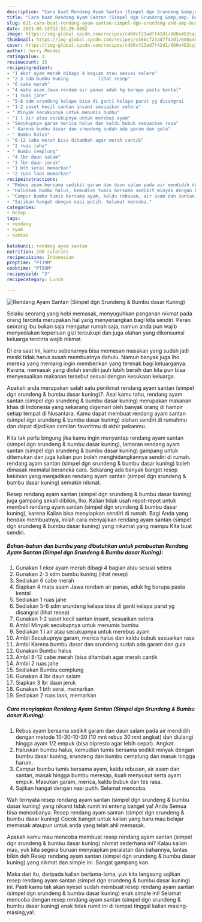 ```yaml
---
description: "Cara buat Rendang Ayam Santan (Simpel dgn Srundeng &amp;amp; Bumbu dasar Kuning) yang enak Untuk Jualan"
title: "Cara buat Rendang Ayam Santan (Simpel dgn Srundeng &amp;amp; Bumbu dasar Kuning) yang enak Untuk Jualan"
slug: 611-cara-buat-rendang-ayam-santan-simpel-dgn-srundeng-and-amp-bumbu-dasar-kuning-yang-enak-untuk-jualan
date: 2021-06-15T12:53:29.088Z
image: https://img-global.cpcdn.com/recipes/c460cf23ad7f42d1/680x482cq70/rendang-ayam-santan-simpel-dgn-srundeng-bumbu-dasar-kuning-foto-resep-utama.jpg
thumbnail: https://img-global.cpcdn.com/recipes/c460cf23ad7f42d1/680x482cq70/rendang-ayam-santan-simpel-dgn-srundeng-bumbu-dasar-kuning-foto-resep-utama.jpg
cover: https://img-global.cpcdn.com/recipes/c460cf23ad7f42d1/680x482cq70/rendang-ayam-santan-simpel-dgn-srundeng-bumbu-dasar-kuning-foto-resep-utama.jpg
author: Jerry Mendez
ratingvalue: 3
reviewcount: 15
recipeingredient:
- "1 ekor ayam merah dibagi 4 bagian atau sesuai selera"
- "2-3 sdm bumbu kuning           lihat resep"
- "6 cabe merah"
- "4 mata asam Jawa rendam air panas aduk hg berupa pasta kental"
- "1 ruas jahe"
- "5-6 sdm srundeng kelapa bisa di ganti kelapa parut yg disangrai           lihat resep"
- "1-2 saset kecil santan insant sesuaikan selera"
- " Minyak secukupnya untuk menumis bumbu"
- "1 l air atau secukupnya untuk merebus ayam"
- "Secukupnya garam merica halus dan kaldu bubuk sesuaikan rasa"
- " Karena bumbu dasar dan srundeng sudah ada garam dan gula"
- " Bumbu halus"
- "8-12 cabe merah bisa ditambah agar merah cantik"
- "2 ruas jahe"
- " Bumbu cemplung"
- "4 lbr daun salam"
- "3 lbr daun jeruk"
- "1 bth serai memarkan"
- "2 ruas laos memarkan"
recipeinstructions:
- "Rebus ayam bersama sedikit garam dan daun salam pada air mendidih dengan metode 10-30-10-30 (10 mnt rebus 30 mnt angkat) dan diulangi hingga ayam 1/2 empuk (bisa dipresto agar lebih cepat). Angkat."
- "Haluskan bumbu halus, kemudian tumis bersama sedikit minyak dengan bumbu dasar kuning, srundeng dan bumbu cemplung dan masak hingga harum."
- "Campur bumbu tumis bersama ayam, kaldu rebusan, air asam dan santan, masak hingga bumbu meresap, kuah menyusut serta ayam empuk. Masukan garam, merica, kaldu bubuk dan tes rasa."
- "Sajikan hangat dengan nasi putih. Selamat mencoba."
categories:
- Resep
tags:
- rendang
- ayam
- santan

katakunci: rendang ayam santan 
nutrition: 288 calories
recipecuisine: Indonesian
preptime: "PT39M"
cooktime: "PT50M"
recipeyield: "3"
recipecategory: Lunch

---
```



![Rendang Ayam Santan (Simpel dgn Srundeng &amp; Bumbu dasar Kuning)](https://img-global.cpcdn.com/recipes/c460cf23ad7f42d1/680x482cq70/rendang-ayam-santan-simpel-dgn-srundeng-bumbu-dasar-kuning-foto-resep-utama.jpg)

Selaku seorang yang hobi memasak, menyuguhkan panganan nikmat pada orang tercinta merupakan hal yang menyenangkan bagi kita sendiri. Peran seorang ibu bukan saja mengatur rumah saja, namun anda pun wajib menyediakan keperluan gizi tercukupi dan juga olahan yang dikonsumsi keluarga tercinta wajib nikmat.

Di era  saat ini, kamu sebenarnya bisa memesan masakan yang sudah jadi meski tidak harus susah membuatnya dahulu. Namun banyak juga lho mereka yang memang ingin memberikan yang terenak bagi keluarganya. Karena, memasak yang diolah sendiri jauh lebih bersih dan kita pun bisa menyesuaikan makanan tersebut sesuai dengan kesukaan keluarga. 



Apakah anda merupakan salah satu penikmat rendang ayam santan (simpel dgn srundeng &amp; bumbu dasar kuning)?. Asal kamu tahu, rendang ayam santan (simpel dgn srundeng &amp; bumbu dasar kuning) merupakan makanan khas di Indonesia yang sekarang digemari oleh banyak orang di hampir setiap tempat di Nusantara. Kamu dapat membuat rendang ayam santan (simpel dgn srundeng &amp; bumbu dasar kuning) olahan sendiri di rumahmu dan dapat dijadikan camilan favoritmu di akhir pekanmu.

Kita tak perlu bingung jika kamu ingin menyantap rendang ayam santan (simpel dgn srundeng &amp; bumbu dasar kuning), lantaran rendang ayam santan (simpel dgn srundeng &amp; bumbu dasar kuning) gampang untuk ditemukan dan juga kalian pun boleh menghidangkannya sendiri di rumah. rendang ayam santan (simpel dgn srundeng &amp; bumbu dasar kuning) boleh dimasak memalui beraneka cara. Sekarang ada banyak banget resep kekinian yang menjadikan rendang ayam santan (simpel dgn srundeng &amp; bumbu dasar kuning) semakin nikmat.

Resep rendang ayam santan (simpel dgn srundeng &amp; bumbu dasar kuning) juga gampang sekali dibikin, lho. Kalian tidak usah repot-repot untuk membeli rendang ayam santan (simpel dgn srundeng &amp; bumbu dasar kuning), karena Kalian bisa menyiapkan sendiri di rumah. Bagi Anda yang hendak membuatnya, inilah cara menyajikan rendang ayam santan (simpel dgn srundeng &amp; bumbu dasar kuning) yang nikamat yang mampu Kita buat sendiri.

<!--inarticleads1-->

##### Bahan-bahan dan bumbu yang dibutuhkan untuk pembuatan Rendang Ayam Santan (Simpel dgn Srundeng &amp; Bumbu dasar Kuning):

1. Gunakan 1 ekor ayam merah dibagi 4 bagian atau sesuai selera
1. Gunakan 2-3 sdm bumbu kuning           (lihat resep)
1. Sediakan 6 cabe merah
1. Siapkan 4 mata asam Jawa rendam air panas, aduk hg berupa pasta kental
1. Sediakan 1 ruas jahe
1. Sediakan 5-6 sdm srundeng kelapa bisa di ganti kelapa parut yg disangrai           (lihat resep)
1. Gunakan 1-2 saset kecil santan insant, sesuaikan selera
1. Ambil  Minyak secukupnya untuk menumis bumbu
1. Sediakan 1 l air atau secukupnya untuk merebus ayam
1. Ambil Secukupnya garam, merica halus dan kaldu bubuk sesuaikan rasa
1. Ambil  Karena bumbu dasar dan srundeng sudah ada garam dan gula
1. Gunakan  Bumbu halus
1. Ambil 8-12 cabe merah (bisa ditambah agar merah cantik
1. Ambil 2 ruas jahe
1. Sediakan  Bumbu cemplung
1. Gunakan 4 lbr daun salam
1. Siapkan 3 lbr daun jeruk
1. Gunakan 1 bth serai, memarkan
1. Sediakan 2 ruas laos, memarkan




<!--inarticleads2-->

##### Cara menyiapkan Rendang Ayam Santan (Simpel dgn Srundeng &amp; Bumbu dasar Kuning):

1. Rebus ayam bersama sedikit garam dan daun salam pada air mendidih dengan metode 10-30-10-30 (10 mnt rebus 30 mnt angkat) dan diulangi hingga ayam 1/2 empuk (bisa dipresto agar lebih cepat). Angkat.
1. Haluskan bumbu halus, kemudian tumis bersama sedikit minyak dengan bumbu dasar kuning, srundeng dan bumbu cemplung dan masak hingga harum.
1. Campur bumbu tumis bersama ayam, kaldu rebusan, air asam dan santan, masak hingga bumbu meresap, kuah menyusut serta ayam empuk. Masukan garam, merica, kaldu bubuk dan tes rasa.
1. Sajikan hangat dengan nasi putih. Selamat mencoba.




Wah ternyata resep rendang ayam santan (simpel dgn srundeng &amp; bumbu dasar kuning) yang nikamt tidak rumit ini enteng banget ya! Anda Semua bisa mencobanya. Resep rendang ayam santan (simpel dgn srundeng &amp; bumbu dasar kuning) Cocok banget untuk kalian yang baru mau belajar memasak ataupun untuk anda yang telah ahli memasak.

Apakah kamu mau mencoba membuat resep rendang ayam santan (simpel dgn srundeng &amp; bumbu dasar kuning) nikmat sederhana ini? Kalau kalian mau, yuk kita segera buruan menyiapkan peralatan dan bahannya, lantas bikin deh Resep rendang ayam santan (simpel dgn srundeng &amp; bumbu dasar kuning) yang nikmat dan simple ini. Sangat gampang kan. 

Maka dari itu, daripada kalian berlama-lama, yuk kita langsung sajikan resep rendang ayam santan (simpel dgn srundeng &amp; bumbu dasar kuning) ini. Pasti kamu tak akan nyesel sudah membuat resep rendang ayam santan (simpel dgn srundeng &amp; bumbu dasar kuning) enak simple ini! Selamat mencoba dengan resep rendang ayam santan (simpel dgn srundeng &amp; bumbu dasar kuning) enak tidak rumit ini di tempat tinggal kalian masing-masing,ya!.

